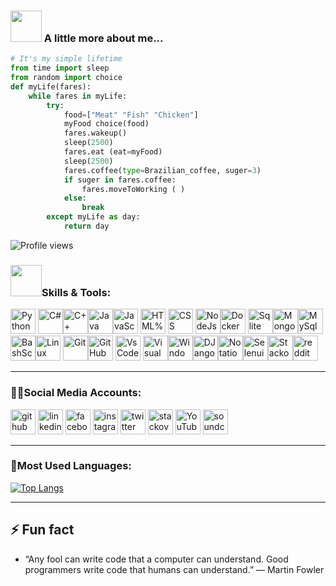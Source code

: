 ### <img src="https://media.giphy.com/media/VgCDAzcKvsR6OM0uWg/giphy.gif" width="50"> A little more about me...  
```python
# It's my simple lifetime
from time import sleep
from random import choice
def myLife(fares):
    while fares in myLife:
        try:
            food=["Meat" "Fish" "Chicken"]
            myFood choice(food)
            fares.wakeup()
            sleep(2500)
            fares.eat (eat=myFood)
            sleep(2500)
            fares.coffee(type=Brazilian_coffee, suger=3)
            if suger in fares.coffee:
                fares.moveToWorking ( )
            else:
                break
        except myLife as day:
            return day
```
![Profile views](https://gpvc.arturio.dev/faresemad)

### <img src="https://media.giphy.com/media/WUlplcMpOCEmTGBtBW/giphy.gif" width="50">Skills & Tools:
<img src='https://img.icons8.com/color/2x/python.png' alt='Python' height='40'> <img src='https://img.icons8.com/?id=55251&size=2x&color=000000' alt='C#' height='40'><img src='https://img.icons8.com/?id=40669&size=2x&color=000000' alt='C++' height='40'><img src='https://img.icons8.com/?id=GPfHz0SM85FX&size=2x&color=000000' alt='Java' height='40'><img src='https://img.icons8.com/?id=tGvHBPJaKqEd&size=2x&color=000000' alt='JavaScript' height='40'>  <img src='https://img.icons8.com/color/2x/html-5--v2.png' alt='HTML%' height='40'>  <img src='https://img.icons8.com/?id=21278&size=2x&color=000000' alt='CSS' height='40'> <img src='https://img.icons8.com/?id=54087&size=2x&color=000000' alt='NodeJs' height='40'><img src='https://img.icons8.com/color/2x/docker.png' alt='Docker' height='40'>  <img src='https://img.icons8.com/?id=13406&size=2x&color=000000' alt='Sqlite' height='40'><img src='https://img.icons8.com/?id=74402&size=2x&color=000000' alt='MongoDb' height='40'><img src='https://img.icons8.com/?id=UFXRpPFebwa2&size=2x&color=000000' alt='MySql' height='40'> <img src='https://img.icons8.com/?id=19293&size=2x&color=000000' alt='BashScript' height='40'><img src='https://img.icons8.com/?id=101665&size=2x&color=000000' alt='Linux' height='40'> <img src='https://img.icons8.com/?id=20906&size=2x&color=000000' alt='Git' height='40'><img src='https://img.icons8.com/?id=fG5Tnj4ARIoI&size=2x&color=000000' alt='GitHub' height='40'>  <img src='https://img.icons8.com/?id=9OGIyU8hrxW5&size=2x&color=000000' alt='VsCode' height='40'> <img src='https://img.icons8.com/?id=y7WGoWNuIWac&size=2x&color=000000' alt='Visual Studio' height='40'><img src='https://img.icons8.com/?id=M9BRw0RJZXKi&size=2x&color=000000' alt='Windows-11' height='40'><img src='https://img.icons8.com/?id=qV-JzWYl9dzP&size=2x&color=000000' alt='DJango' height='40'><img src='https://img.icons8.com/?id=FUwceJUAs8kb&size=2x&color=000000' alt='Notation' height='40'><img src='https://img.icons8.com/?id=38553&size=2x&color=000000' alt='Selenuim' height='40'><img src='https://img.icons8.com/?id=13955&size=2x&color=000000' alt='Stackoverflow' height='40'><img src='https://img.icons8.com/?id=13642&size=2x&color=000000' alt='reddit' height='40'>

<hr>

### 🧑‍💻Social Media Accounts:
[<img src='https://img.icons8.com/?id=akG4VRhAoSii&size=2x&color=000000' alt='github' height='40'>](https://github.com/faresemad)  [<img src='https://img.icons8.com/?id=13930&size=2x&color=000000' alt='linkedin' height='40'>](https://www.linkedin.com/in/faresemad/)  [<img src='https://img.icons8.com/?id=118497&size=2x&color=000000' alt='facebook' height='40'>](https://www.facebook.com/faresemadx)  [<img src='https://img.icons8.com/?id=ZRiAFreol5mE&size=2x&color=000000' alt='instagram' height='40'>](https://www.instagram.com/faresemadx/)  [<img src='https://img.icons8.com/?id=xWVjuc9hryql&size=2x&color=000000' alt='twitter' height='40'>](https://twitter.com/faresemadx)  [<img src='https://img.icons8.com/?id=13955&size=2x&color=000000' alt='stackoverflow' height='40'>](https://stackoverflow.com/users/16395102)  [<img src='https://img.icons8.com/?id=19318&size=2x&color=000000' alt='YouTube' height='40'>](https://www.youtube.com/channel/UCjxhgkcd2FCV5NR1xEdLcRw)  [<img src='https://img.icons8.com/?id=13669&size=8px&color=000000' alt='soundcloud' height='40'>](https://soundcloud.com/faresemadx?utm_source=clipboard&utm_medium=text&utm_campaign=social_sharing)

<hr>

### 🤖Most Used Languages:
[![Top Langs](https://github-readme-stats.vercel.app/api/top-langs/?username=faresemad&theme=slateorange&layout=compact)](https://github.com/anuraghazra/github-readme-stats)

<hr>

## ⚡ Fun fact
- “Any fool can write code that a computer can understand. Good programmers write code that humans can understand.” — Martin Fowler
